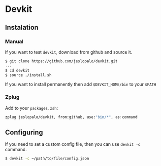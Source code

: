 Devkit
======
## Instalation

### Manual

If you want to test ```devkit```, download from github and source it.
```sh
$ git clone https://github.com/jeslopalo/devkit.git
...
$ cd devkit
$ source ./install.sh
```
If you want to install permanently then add ```$DEVKIT_HOME/bin``` to your ```$PATH```

### Zplug
Add to your ```packages.zsh```:

```sh
zplug jeslopalo/devkit, from:github, use:"bin/*", as:command
```

## Configuring
If you need to set a custom config file, then you can use ```devkit -c``` command.
```sh
$ devkit -c ~/path/to/file/config.json
```
